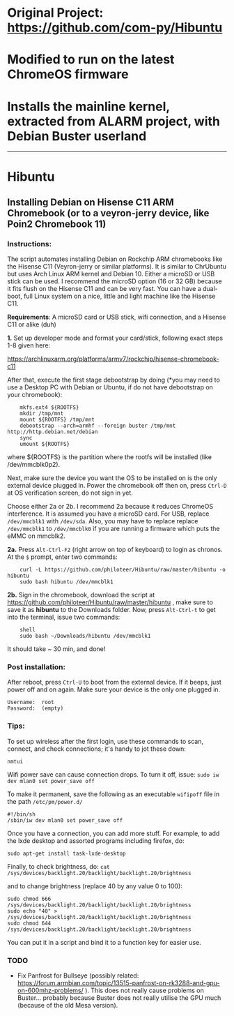 # Original Project: https://github.com/com-py/Hibuntu
# Modified to run on the latest ChromeOS firmware
# Installs the mainline kernel, extracted from ALARM project, with Debian Buster userland
-----------------------------------------------------------------------------------------------------------------------
# Hibuntu
## Installing Debian on Hisense C11 ARM Chromebook (or to a veyron-jerry device, like Poin2 Chromebook 11)
### Instructions:

The script automates installing Debian on Rockchip ARM chromebooks like the Hisense C11 (Veyron-jerry or similar platforms).
It is similar to ChrUbuntu but uses Arch Linux ARM kernel and Debian 10.
Either a microSD or USB stick can be used. I recommend the microSD option (16 or 32 GB)
because it fits flush on the Hisense C11 and can be very fast. You can have a dual-boot, full Linux
system on a nice, little and light machine like the Hisense C11.

**Requirements**: A microSD card or USB stick, wifi connection, and a Hisense C11 or alike (duh)

**1.** 	Set up developer mode and format your card/stick, following exact steps 1-8 given here:
  	
https://archlinuxarm.org/platforms/armv7/rockchip/hisense-chromebook-c11
	
After that, execute the first stage debootstrap by doing (*you may need to use a Desktop PC with Debian or Ubuntu, if do not have debootstrap on your chromebook):
```
	mkfs.ext4 ${ROOTFS}
	mkdir /tmp/mnt
	mount ${ROOTFS} /tmp/mnt
	debootstrap --arch=armhf --foreign buster /tmp/mnt http://http.debian.net/debian
	sync
	umount ${ROOTFS}
```
where ${ROOTFS} is the partition where the  rootfs will be installed (like /dev/mmcblk0p2).

Next, make sure the device you want the OS to be installed on is the only external device plugged in.
Power the chromebook off then on, press `Ctrl-D` at OS verification screen, do not sign in yet.

Choose either 2a or 2b. I recommend 2a because it reduces ChromeOS interference.
It is assumed you have a microSD card. For USB, replace `/dev/mmcblk1` with `/dev/sda`. Also, you may have to replace replace `/dev/mmcblk1` to `/dev/mmcblk0` if you are running a firmware which puts the eMMC on mmcblk2.

**2a.**	Press `Alt-Ctrl-F2` (right arrow on top of keyboard) to login as chronos.
	At the `$` prompt, enter two commands:
```
	curl -L https://github.com/philoteer/Hibuntu/raw/master/hibuntu -o hibuntu
	sudo bash hibuntu /dev/mmcblk1
```
**2b.** Sign in the chromebook, download the script at https://github.com/philoteer/Hibuntu/raw/master/hibuntu ,
	make sure to save it as **hibuntu** to the Downloads folder.
	Now, press `Alt-Ctrl-t` to get into the terminal, issue two commands:
```
	shell
	sudo bash ~/Downloads/hibuntu /dev/mmcblk1
```
It should take ~ 30 min, and done!

### Post installation:

After reboot, press `Ctrl-U` to boot from the external device. 
If it beeps, just power off and on again. Make sure your device is the only one plugged in.
```
Username:  root
Password:  (empty)
```

### Tips:
To set up wireless after the first login, use these commands to scan, connect, 
and check connections; it's handy to jot these down:
```
nmtui
```
Wifi power save can cause connection drops. To turn it off, issue:
`sudo iw dev mlan0 set power_save off`

To make it permanent, save the following as an executable `wifipoff` file in the path `/etc/pm/power.d/`
```
#!/bin/sh
/sbin/iw dev mlan0 set power_save off
```
Once you have a connection, you can add more stuff. 
For example, to add the lxde desktop and assorted programs including firefox, do:
```
sudo apt-get install task-lxde-desktop
```
Finally, to check brightness, do:
`cat /sys/devices/backlight.20/backlight/backlight.20/brightness`

and to change brightness (replace 40 by any value 0 to 100):
```
sudo chmod 666 /sys/devices/backlight.20/backlight/backlight.20/brightness
sudo echo "40" > /sys/devices/backlight.20/backlight/backlight.20/brightness
sudo chmod 644 /sys/devices/backlight.20/backlight/backlight.20/brightness
```
You can put it in a script and bind it to a function key for easier use.

### TODO
- Fix Panfrost for Bullseye (possibly related: https://forum.armbian.com/topic/13515-panfrost-on-rk3288-and-gpu-on-600mhz-problems/ ). This does not really cause problems on Buster... probably because Buster does not really utilise the GPU much (because of the old Mesa version).
